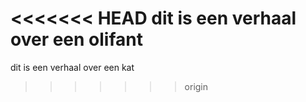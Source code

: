 <<<<<<< HEAD
dit is een verhaal over een olifant
=======
dit is een verhaal over een kat
>>>>>>> origin
